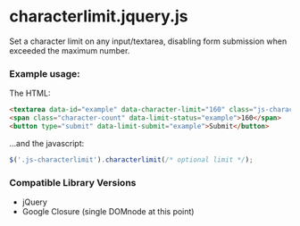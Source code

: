 # characterlimit.jquery.js

Set a character limit on any input/textarea, disabling form submission when exceeded the maximum number.

### Example usage:

The HTML:
``` html
<textarea data-id="example" data-character-limit="160" class="js-characterlimit"></textarea>
<span class="character-count" data-limit-status="example">160</span>
<button type="submit" data-limit-submit="example">Submit</button>
```

…and the javascript:
``` js
$('.js-characterlimit').characterlimit(/* optional limit */);
```

### Compatible Library Versions

+ jQuery
+ Google Closure (single DOMnode at this point)
